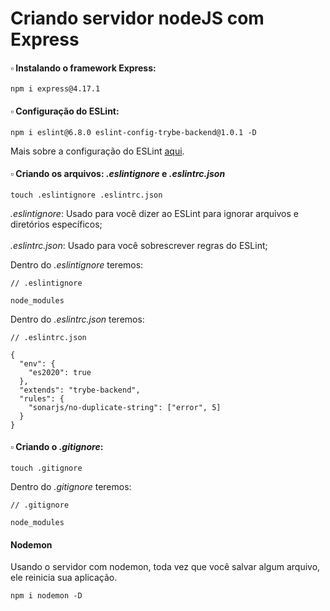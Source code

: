 # Criando servidor nodeJS com Express

#### :white_small_square: Instalando o framework Express:
`npm i express@4.17.1`

#### :white_small_square: Configuração do ESLint:
`npm i eslint@6.8.0 eslint-config-trybe-backend@1.0.1 -D`

Mais sobre a configuração do ESLint <a href="https://eslint.org/docs/latest/user-guide/configuring/">aqui</a>.

#### :white_small_square: Criando os arquivos: *.eslintignore* e *.eslintrc.json*
`touch .eslintignore .eslintrc.json`

*.eslintignore*: Usado para você dizer ao ESLint para ignorar arquivos e diretórios específicos; </br></br>
*.eslintrc.json*: Usado para você sobrescrever regras do ESLint;

Dentro do _.eslintignore_ teremos:

    // .eslintignore

    node_modules

Dentro do _.eslintrc.json_ teremos:

    // .eslintrc.json

    {
      "env": {
        "es2020": true
      },
      "extends": "trybe-backend",
      "rules": {
        "sonarjs/no-duplicate-string": ["error", 5]
      }
    }

#### :white_small_square: Criando o *.gitignore*:

`touch .gitignore`

Dentro do _.gitignore_ teremos:

    // .gitignore

    node_modules

#### Nodemon

Usando o servidor com nodemon, toda vez que você salvar algum arquivo, ele reinicia sua aplicação.

`npm i nodemon -D`